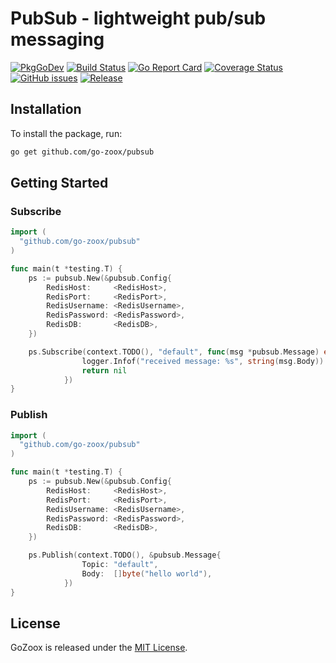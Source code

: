 # PubSub - lightweight pub/sub messaging

[![PkgGoDev](https://pkg.go.dev/badge/github.com/go-zoox/pubsub)](https://pkg.go.dev/github.com/go-zoox/pubsub)
[![Build Status](https://github.com/go-zoox/pubsub/actions/workflows/ci.yml/badge.svg?branch=master)](https://github.com/go-zoox/pubsub/actions/workflows/ci.yml)
[![Go Report Card](https://goreportcard.com/badge/github.com/go-zoox/pubsub)](https://goreportcard.com/report/github.com/go-zoox/pubsub)
[![Coverage Status](https://coveralls.io/repos/github/go-zoox/pubsub/badge.svg?branch=master)](https://coveralls.io/github/go-zoox/pubsub?branch=master)
[![GitHub issues](https://img.shields.io/github/issues/go-zoox/pubsub.svg)](https://github.com/go-zoox/pubsub/issues)
[![Release](https://img.shields.io/github/tag/go-zoox/pubsub.svg?label=Release)](https://github.com/go-zoox/pubsub/tags)

## Installation
To install the package, run:
```bash
go get github.com/go-zoox/pubsub
```

## Getting Started


### Subscribe
```go
import (
  "github.com/go-zoox/pubsub"
)

func main(t *testing.T) {
	ps := pubsub.New(&pubsub.Config{
		RedisHost:     <RedisHost>,
		RedisPort:     <RedisPort>,
		RedisUsername: <RedisUsername>,
		RedisPassword: <RedisPassword>,
		RedisDB:       <RedisDB>,
	})

	ps.Subscribe(context.TODO(), "default", func(msg *pubsub.Message) error {
				logger.Infof("received message: %s", string(msg.Body))
				return nil
			})
}
```

### Publish
```go
import (
  "github.com/go-zoox/pubsub"
)

func main(t *testing.T) {
	ps := pubsub.New(&pubsub.Config{
		RedisHost:     <RedisHost>,
		RedisPort:     <RedisPort>,
		RedisUsername: <RedisUsername>,
		RedisPassword: <RedisPassword>,
		RedisDB:       <RedisDB>,
	})

	ps.Publish(context.TODO(), &pubsub.Message{
				Topic: "default",
				Body:  []byte("hello world"),
			})
}
```

## License
GoZoox is released under the [MIT License](./LICENSE).
